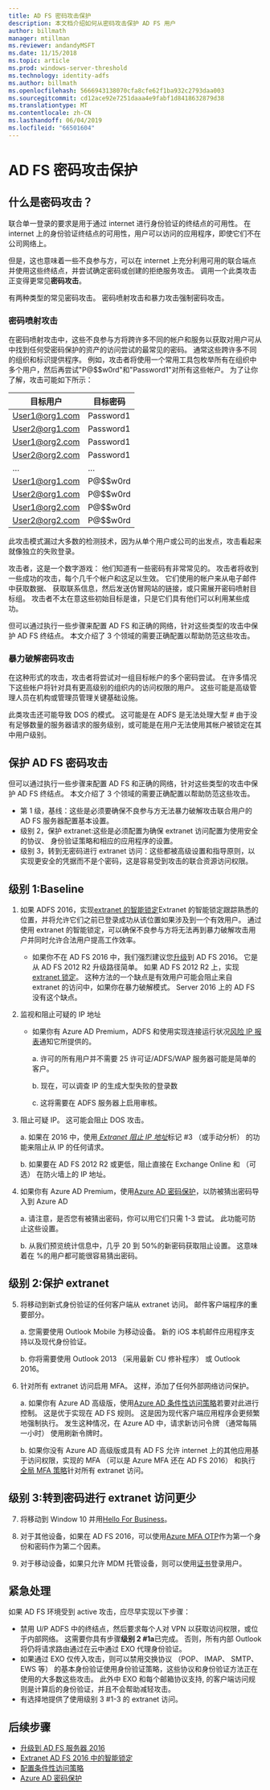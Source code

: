 ```yaml
---
title: AD FS 密码攻击保护
description: 本文档介绍如何从密码攻击保护 AD FS 用户
author: billmath
manager: mtillman
ms.reviewer: andandyMSFT
ms.date: 11/15/2018
ms.topic: article
ms.prod: windows-server-threshold
ms.technology: identity-adfs
ms.author: billmath
ms.openlocfilehash: 5666943138070cfa8cfe62f1ba932c2793daa003
ms.sourcegitcommit: cd12ace92e7251daaa4e9fabf1d8418632879d38
ms.translationtype: MT
ms.contentlocale: zh-CN
ms.lasthandoff: 06/04/2019
ms.locfileid: "66501604"
---
```

# <a name="ad-fs-password-attack-protection"></a>AD FS 密码攻击保护

## <a name="what-is-a-password-attack"></a>什么是密码攻击？

联合单一登录的要求是用于通过 internet 进行身份验证的终结点的可用性。 在 internet 上的身份验证终结点的可用性，用户可以访问的应用程序，即使它们不在公司网络上。 

但是，这也意味着一些不良参与方，可以在 internet 上充分利用可用的联合端点并使用这些终结点，并尝试确定密码或创建的拒绝服务攻击。 调用一个此类攻击正变得更常见**密码攻击**。 

有两种类型的常见密码攻击。 密码喷射攻击和暴力攻击强制密码攻击。 

### <a name="password-spray-attack"></a>密码喷射攻击
在密码喷射攻击中，这些不良参与方将跨许多不同的帐户和服务以获取对用户可从中找到任何受密码保护的资产的访问尝试的最常见的密码。 通常这些跨许多不同的组织和标识提供程序。 例如，攻击者将使用一个常用工具包枚举所有在组织中多个用户，然后再尝试"P@$$w0rd"和"Password1"对所有这些帐户。 为了让你了解，攻击可能如下所示：


|  目标用户   | 目标密码 |
|----------------|-----------------|
| User1@org1.com |    Password1    |
| User2@org1.com |    Password1    |
| User1@org2.com |    Password1    |
| User2@org2.com |    Password1    |
|       …        |        …        |
| User1@org1.com |    P@$$w0rd     |
| User2@org1.com |    P@$$w0rd     |
| User1@org2.com |    P@$$w0rd     |
| User2@org2.com |    P@$$w0rd     |

此攻击模式漏过大多数的检测技术，因为从单个用户或公司的出发点，攻击看起来就像独立的失败登录。

攻击者，这是一个数字游戏： 他们知道有一些密码有非常常见的。  攻击者将收到一些成功的攻击，每个几千个帐户和这足以生效。 它们使用的帐户来从电子邮件中获取数据、 获取联系信息，然后发送仿冒网站的链接，或只需展开密码喷射目标组。 攻击者不太在意这些初始目标是谁，只是它们具有他们可以利用某些成功。

但可以通过执行一些步骤来配置 AD FS 和正确的网络，针对这些类型的攻击中保护 AD FS 终结点。 本文介绍了 3 个领域的需要正确配置以帮助防范这些攻击。

### <a name="brute-force-password-attack"></a>暴力破解密码攻击 
在这种形式的攻击，攻击者将尝试对一组目标帐户的多个密码尝试。 在许多情况下这些帐户将针对具有更高级别的组织内的访问权限的用户。 这些可能是高级管理人员在机构或管理员管理关键基础设施。  

此类攻击还可能导致 DOS 的模式。 这可能是在 ADFS 是无法处理大型 # 由于没有足够数量的服务器请求的服务级别，或可能是在用户无法使用其帐户被锁定在其中用户级别。  

## <a name="securing-ad-fs-against-password-attacks"></a>保护 AD FS 密码攻击 

但可以通过执行一些步骤来配置 AD FS 和正确的网络，针对这些类型的攻击中保护 AD FS 终结点。 本文介绍了 3 个领域的需要正确配置以帮助防范这些攻击。 


- 第 1 级，基线：这些是必须要确保不良参与方无法暴力破解攻击联合用户的 AD FS 服务器配置基本设置。 
- 级别 2，保护 extranet:这些是必须配置为确保 extranet 访问配置为使用安全的协议、 身份验证策略和相应的应用程序的设置。 
- 级别 3，转到无密码进行 extranet 访问：这些都被高级设置和指导原则，以实现更安全的凭据而不是个密码，这是容易受到攻击的联合资源访问权限。 

## <a name="level-1-baseline"></a>级别 1:Baseline

1. 如果 ADFS 2016，实现[extranet 的智能锁定](../../ad-fs/operations/Configure-AD-FS-Extranet-Smart-Lockout-Protection.md)Extranet 的智能锁定跟踪熟悉的位置，并将允许它们之前已登录成功从该位置如果涉及到一个有效用户。 通过使用 extranet 的智能锁定，可以确保不良参与方将无法再到暴力破解攻击用户并同时允许合法用户提高工作效率。
    - 如果你不在 AD FS 2016 中，我们强烈建议您[升级](../../ad-fs/deployment/upgrading-to-ad-fs-in-windows-server.md)到 AD FS 2016。 它是从 AD FS 2012 R2 升级路径简单。 如果 AD FS 2012 R2 上，实现[extranet 锁定](../../ad-fs/operations/Configure-AD-FS-Extranet-Soft-Lockout-Protection.md)。 这种方法的一个缺点是有效用户可能会阻止来自 extranet 的访问中，如果你在暴力破解模式。 Server 2016 上的 AD FS 没有这个缺点。

2. 监视和阻止可疑的 IP 地址 
    - 如果你有 Azure AD Premium，ADFS 和使用实现连接运行状况[风险 IP 报表](https://docs.microsoft.com/azure/active-directory/connect-health/active-directory-aadconnect-health-adfs#risky-ip-report-public-preview)通知它所提供的。

        a. 许可的所有用户并不需要 25 许可证/ADFS/WAP 服务器可能是简单的客户。

        b. 现在，可以调查 IP 的生成大型失败的登录数

        c. 这将需要在 ADFS 服务器上启用审核。

3.  阻止可疑 IP。  这可能会阻止 DOS 攻击。

    a. 如果在 2016 中，使用[ *Extranet 阻止 IP 地址*](../../ad-fs/operations/configure-ad-fs-banned-ip.md)标记 #3 （或手动分析） 的功能来阻止从 IP 的任何请求。

    b. 如果要在 AD FS 2012 R2 或更低，阻止直接在 Exchange Online 和 （可选） 在防火墙上的 IP 地址。

4. 如果你有 Azure AD Premium，使用[Azure AD 密码保护](https://docs.microsoft.com/azure/active-directory/authentication/concept-password-ban-bad-on-premises)，以防被猜出密码导入到 Azure AD  

    a. 请注意，是否您有被猜出密码，你可以用它们只需 1-3 尝试。 此功能可防止这些设置。 

    b. 从我们预览统计信息中，几乎 20 到 50%的新密码获取阻止设置。 这意味着在 %的用户都可能很容易猜出密码。

## <a name="level-2-protect-your-extranet"></a>级别 2:保护 extranet

5. 将移动到新式身份验证的任何客户端从 extranet 访问。 邮件客户端程序的重要部分。 

    a. 您需要使用 Outlook Mobile 为移动设备。 新的 iOS 本机邮件应用程序支持以及现代身份验证。 

    b. 你将需要使用 Outlook 2013 （采用最新 CU 修补程序） 或 Outlook 2016。

6. 针对所有 extranet 访问启用 MFA。 这样，添加了任何外部网络访问保护。

   a.  如果你有 Azure AD 高级版，使用[Azure AD 条件性访问策略](https://docs.microsoft.com/azure/active-directory/conditional-access/overview)若要对此进行控制。  这是优于实现在 AD FS 规则。  这是因为现代客户端应用程序会更频繁地强制执行。  发生这种情况，在 Azure AD 中，请求新访问令牌 （通常每隔一小时） 使用刷新令牌时。  

   b.  如果你没有 Azure AD 高级版或具有 AD FS 允许 internet 上的其他应用基于访问权限，实现的 MFA （可以是 Azure MFA 还在 AD FS 2016） 和执行[全局 MFA 策略](../../ad-fs/operations/configure-authentication-policies.md#to-configure-multi-factor-authentication-globally)针对所有 extranet 访问。

## <a name="level-3-move-to-password-less-for-extranet-access"></a>级别 3:转到密码进行 extranet 访问更少

7. 将移动到 Window 10 并用[Hello For Business](https://docs.microsoft.com/windows/security/identity-protection/hello-for-business/hello-identity-verification)。

8. 对于其他设备，如果在 AD FS 2016，可以使用[Azure MFA OTP](../../ad-fs/operations/configure-ad-fs-and-azure-mfa.md)作为第一个身份和密码作为第二个因素。 

9. 对于移动设备，如果只允许 MDM 托管设备，则可以使用[证书](../../ad-fs/operations/configure-user-certificate-authentication.md)登录用户。 

## <a name="urgent-handling"></a>紧急处理

如果 AD FS 环境受到 active 攻击，应尽早实现以下步骤：

 - 禁用 U/P ADFS 中的终结点，然后要求每个人对 VPN 以获取访问权限，或位于内部网络。 这需要你具有步骤**级别 2 #1a**已完成。 否则，所有内部 Outlook 将仍将请求路由通过在云中通过 EXO 代理身份验证。
 - 如果通过 EXO 仅传入攻击，则可以禁用交换协议 （POP、 IMAP、 SMTP、 EWS 等） 的基本身份验证使用身份验证策略，这些协议和身份验证方法正在使用的大多数这些攻击。 此外中 EXO 和每个邮箱协议支持, 的客户端访问规则是计算后的身份验证，并且不会帮助减轻攻击。 
 - 有选择地提供了使用级别 3 #1-3 的 extranet 访问。

## <a name="next-steps"></a>后续步骤

- [升级到 AD FS 服务器 2016](../../ad-fs/deployment/upgrading-to-ad-fs-in-windows-server.md) 
- [Extranet AD FS 2016 中的智能锁定](../../ad-fs/operations/Configure-AD-FS-Extranet-Smart-Lockout-Protection.md)
- [配置条件性访问策略](https://docs.microsoft.com/azure/active-directory/conditional-access/overview)
- [Azure AD 密码保护](https://docs.microsoft.com/azure/active-directory/authentication/howto-password-ban-bad-on-premises)
